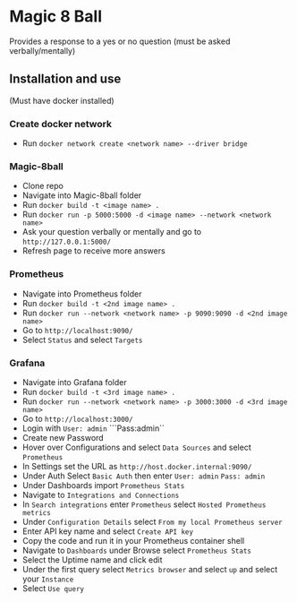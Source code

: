# Magic 8 Ball

Provides a response to a yes or no question (must be asked verbally/mentally)

## Installation and use

(Must have docker installed)
### Create docker network

- Run ```docker network create <network name> --driver bridge```
### Magic-8ball

- Clone repo
- Navigate into Magic-8ball folder
- Run ```docker build -t <image name> .```
- Run ```docker run -p 5000:5000 -d <image name> --network <network name>```
- Ask your question verbally or mentally and go to ```http://127.0.0.1:5000/```
- Refresh page to receive more answers

### Prometheus

- Navigate into Prometheus folder
- Run ```docker build -t <2nd image name> .```
- Run ```docker run --network <network name> -p 9090:9090 -d <2nd image name>```
- Go to ```http://localhost:9090/```
- Select ```Status``` and select ```Targets```

### Grafana

- Navigate into Grafana folder
- Run ```docker build -t <3rd image name> .```
- Run ```docker run --network <network name> -p 3000:3000 -d <3rd image name>```
- Go to ```http://localhost:3000/```
- Login with ```User: admin``` ```Pass:admin``
- Create new Password
- Hover over Configurations and select ```Data Sources``` and select ```Prometheus```
- In Settings set the URL as ```http://host.docker.internal:9090/```
- Under Auth Select ```Basic Auth``` then enter ```User: admin``` ```Pass: admin```
- Under Dashboards import ```Prometheus Stats```
- Navigate to ```Integrations and Connections```
- In ```Search integrations``` enter ```Prometheus``` select ```Hosted Prometheus metrics```
- Under ```Configuration Details``` select ```From my local Prometheus server```
- Enter API key name and select ```Create API key```
- Copy the code and run it in your Prometheus container shell
- Navigate to ```Dashboards``` under Browse select ```Prometheus Stats```
- Select the Uptime name and click edit
- Under the first query select ```Metrics browser``` and select ```up``` and select your ```Instance```
- Select ```Use query```
